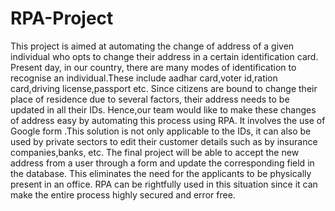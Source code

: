# RPA-Project
This project is aimed at automating the change of address of a given individual who opts to change their address in a certain identification card. Present day, in our country, there are many modes of identification to recognise an individual.These include aadhar card,voter id,ration card,driving license,passport etc. Since citizens are bound to change their place of residence due to several factors, their address needs to be updated in all their IDs. Hence,our team would like to make these changes of address easy by automating this process using RPA. It involves the use of Google form .This solution is not only applicable to the IDs, it can also be used by private sectors to edit their customer details such as by insurance companies,banks, etc. The final project will be able to accept the new address from a user through a form and update the corresponding field in the database. This eliminates the need for the applicants to be physically present in an office. RPA can be rightfully used in this situation since it can make the entire process highly secured and error free.
